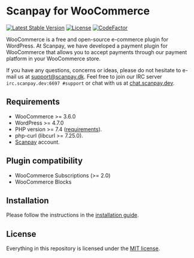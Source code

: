 # Scanpay for WooCommerce

[![Latest Stable Version](https://img.shields.io/github/v/release/scanpay/woocommerce-scanpay?cacheSeconds=600)](https://github.com/scanpay/woocommerce-scanpay/releases)
[![License](https://img.shields.io/github/license/scanpay/woocommerce-scanpay?cacheSeconds=6000)](https://github.com/scanpay/woocommerce-scanpay/blob/master/LICENSE)
[![CodeFactor](https://www.codefactor.io/repository/github/scanpay/woocommerce-scanpay/badge)](https://www.codefactor.io/repository/github/scanpay/woocommerce-scanpay)

WooCommerce is a free and open-source e-commerce plugin for WordPress. At Scanpay, we have developed a payment plugin for WooCommerce that allows you to accept payments through our payment platform in your WooCommerce store.

If you have any questions, concerns or ideas, please do not hesitate to e-mail us at [support@scanpay.dk](mailto:support@scanpay.dk). Feel free to join our IRC server `irc.scanpay.dev:6697 #support` or chat with us at [chat.scanpay.dev](https://chat.scanpay.dev).

## Requirements

* WooCommerce >= 3.6.0
* WordPress >= 4.7.0
* PHP version >= 7.4 ([requirements](./docs/requirements.md)).
* php-curl (libcurl >= 7.25.0).
* [Scanpay](https://scanpay.dk) account.

## Plugin compatibility

* WooCommerce Subscriptions (>= 2.0)
* WooCommerce Blocks

## Installation

Please follow the instructions in the [installation guide](./docs/installation.md).

## License

Everything in this repository is licensed under the [MIT license](LICENSE).